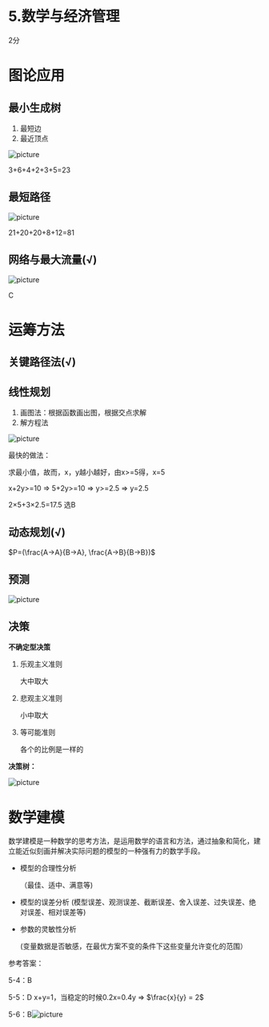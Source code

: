# 5.数学与经济管理

2分

# 图论应用

## 最小生成树

1. 最短边
2. 最近顶点

![picture](./Image/5-1.jpg)

3+6+4+2+3+5=23



## 最短路径

![picture](./Image/5-2.jpg)

21+20+20+8+12=81



## 网络与最大流量(√)

![picture](./Image/5-3.jpg)

C



# 运筹方法

## 关键路径法(√)



## 线性规划

1. 画图法：根据函数画出图，根据交点求解
2. 解方程法

![picture](./Image/5-4.jpg)

最快的做法：

求最小值，故而，x，y越小越好，由x>=5得，x=5

x+2y>=10   =>   5+2y>=10   =>   y>=2.5   =>    y=2.5

2×5+3×2.5=17.5 选B





## 动态规划(√)

$P=(\frac{A->A}{B->A}, \frac{A->B}{B->B})$



## 预测

![picture](./Image/5-5.jpg)



## 决策

**不确定型决策**

1. 乐观主义准则

   大中取大

2. 悲观主义准则

   小中取大

3. 等可能准则

   各个的比例是一样的



**决策树：**

![picture](./Image/5-6.jpg)



# 数学建模

数学建模是一种数学的思考方法，是运用数学的语言和方法，通过抽象和简化，建立能近似刻画并解决实际问题的模型的一种强有力的数学手段。

- 模型的合理性分析

  （最佳、适中、满意等)

- 模型的误差分析
  (模型误差、观测误差、截断误差、舍入误差、过失误差、绝对误差、相对误差等)

- 参数的灵敏性分析

  (变量数据是否敏感，在最优方案不变的条件下这些变量允许变化的范围）







参考答案：

5-4：B

5-5：D         x+y=1，当稳定的时候0.2x=0.4y   => $\frac{x}{y} = 2$

5-6：B![picture](./Image/5-7.jpg)
